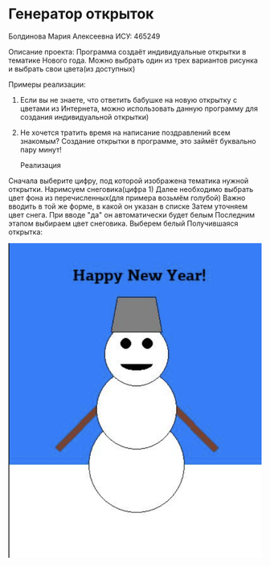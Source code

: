 # Генератор открыток

Болдинова Мария Алексеевна
ИСУ:
465249

Описание проекта:
Программа создаёт индивидуальные открытки в тематике Нового года. Можно выбрать один из трех вариантов рисунка и выбрать свои цвета(из доступных)

Примеры реализации:
1) Если вы не знаете, что ответить бабушке на новую открытку с цветами из Интернета, можно использовать данную программу для создания индивидуальной открытки)
2) Не хочется тратить время на написание поздравлений всем знакомым? Создание открытки в программе, это займёт буквально пару минут!

   Реализация

Сначала выберите цифру, под которой изображена тематика нужной открытки. Наримсуем снеговика(цифра 1)
Далее необходимо выбрать цвет фона из перечисленных(для примера возьмём голубой)
Важно вводить в той же форме, в какой он указан в списке
Затем уточняем цвет снега. При вводе "да" он автоматически будет белым
Последним этапом выбираем цвет снеговика. Выберем белый
Получившаяся открытка: 

![alt text](https://github.com/mariabold/project_1/blob/main/result.png?raw=true)
